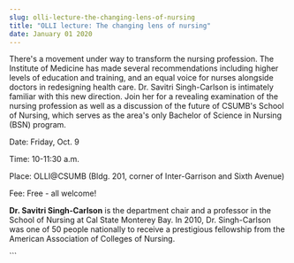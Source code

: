 ```yaml
---
slug: olli-lecture-the-changing-lens-of-nursing
title: "OLLI lecture: The changing lens of nursing"
date: January 01 2020
---
```


 
<p>
  There's a movement under way to transform the nursing profession. The
  Institute of Medicine has made several recommendations including higher levels
  of education and training, and an equal voice for nurses alongside doctors in
  redesigning health care. Dr. Savitri Singh&#45;Carlson is intimately familiar
  with this new direction. Join her for a revealing examination of the nursing
  profession as well as a discussion of the future of CSUMB's School of Nursing,
  which serves as the area's only Bachelor of Science in Nursing &#40;BSN&#41;
  program.
</p>
<p>Date: Friday, Oct. 9</p>
<p>Time: 10&#45;11:30 a.m.</p>
<p>
  Place: OLLI@CSUMB &#40;Bldg. 201, corner of Inter&#45;Garrison and Sixth
  Avenue&#41;
</p>
<p>Fee: Free &#45; all welcome!</p>
<p>
  <strong>Dr. Savitri Singh&#45;Carlson</strong> is the department chair and a
  professor in the School of Nursing at Cal State Monterey Bay. In 2010, Dr.
  Singh&#45;Carlson was one of 50 people nationally to receive a prestigious
  fellowship from the American Association of Colleges of Nursing.
</p>
```
